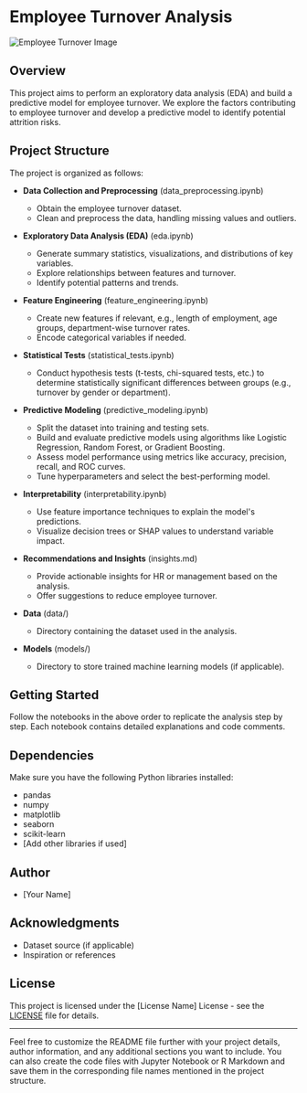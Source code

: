 # Employee Turnover Analysis

![Employee Turnover Image](attrition_image.png)

## Overview

This project aims to perform an exploratory data analysis (EDA) and build a predictive model for employee turnover. We explore the factors contributing to employee turnover and develop a predictive model to identify potential attrition risks.

## Project Structure

The project is organized as follows:

- **Data Collection and Preprocessing** (data_preprocessing.ipynb)
  - Obtain the employee turnover dataset.
  - Clean and preprocess the data, handling missing values and outliers.

- **Exploratory Data Analysis (EDA)** (eda.ipynb)
  - Generate summary statistics, visualizations, and distributions of key variables.
  - Explore relationships between features and turnover.
  - Identify potential patterns and trends.

- **Feature Engineering** (feature_engineering.ipynb)
  - Create new features if relevant, e.g., length of employment, age groups, department-wise turnover rates.
  - Encode categorical variables if needed.

- **Statistical Tests** (statistical_tests.ipynb)
  - Conduct hypothesis tests (t-tests, chi-squared tests, etc.) to determine statistically significant differences between groups (e.g., turnover by gender or department).

- **Predictive Modeling** (predictive_modeling.ipynb)
  - Split the dataset into training and testing sets.
  - Build and evaluate predictive models using algorithms like Logistic Regression, Random Forest, or Gradient Boosting.
  - Assess model performance using metrics like accuracy, precision, recall, and ROC curves.
  - Tune hyperparameters and select the best-performing model.

- **Interpretability** (interpretability.ipynb)
  - Use feature importance techniques to explain the model's predictions.
  - Visualize decision trees or SHAP values to understand variable impact.

- **Recommendations and Insights** (insights.md)
  - Provide actionable insights for HR or management based on the analysis.
  - Offer suggestions to reduce employee turnover.

- **Data** (data/)
  - Directory containing the dataset used in the analysis.

- **Models** (models/)
  - Directory to store trained machine learning models (if applicable).

## Getting Started

Follow the notebooks in the above order to replicate the analysis step by step. Each notebook contains detailed explanations and code comments.

## Dependencies

Make sure you have the following Python libraries installed:

- pandas
- numpy
- matplotlib
- seaborn
- scikit-learn
- [Add other libraries if used]

## Author

- [Your Name]

## Acknowledgments

- Dataset source (if applicable)
- Inspiration or references

## License

This project is licensed under the [License Name] License - see the [LICENSE](LICENSE) file for details.

---

Feel free to customize the README file further with your project details, author information, and any additional sections you want to include. You can also create the code files with Jupyter Notebook or R Markdown and save them in the corresponding file names mentioned in the project structure.
